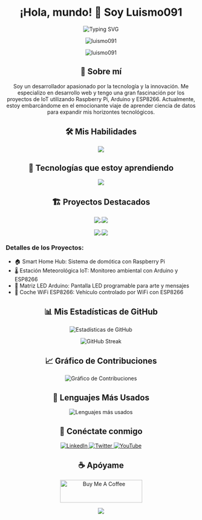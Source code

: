<h1 align="center">¡Hola, mundo! 👋 Soy Luismo091</h1> <p align="center"> <img src="https://readme-typing-svg.herokuapp.com?font=Fira+Code&pause=1000&color=2E9FD1&center=true&vCenter=true&width=435&lines=Desarrollador+Full+Stack;Entusiasta+de+IoT;Aprendiz+de+Ciencia+de+Datos;Creador+de+Proyectos+Innovadores" alt="Typing SVG" /> </p> <p align="center"> <img src="https://komarev.com/ghpvc/?username=luismo091&label=Visitas%20al%20perfil&color=0e75b6&style=flat" alt="luismo091" /> </p> <p align="center"> <img src="https://github-profile-trophy.vercel.app/?username=luismo091&theme=darkhub&no-frame=true&row=1&column=7" alt="luismo091" /> </p> <h2 align="center">🚀 Sobre mí</h2> <p align="center"> Soy un desarrollador apasionado por la tecnología y la innovación. Me especializo en desarrollo web y tengo una gran fascinación por los proyectos de IoT utilizando Raspberry Pi, Arduino y ESP8266. Actualmente, estoy embarcándome en el emocionante viaje de aprender ciencia de datos para expandir mis horizontes tecnológicos. </p> <h2 align="center">🛠️ Mis Habilidades</h2> <p align="center"> <img src="https://skillicons.dev/icons?i=html,css,js,php,python,cpp,arduino,raspberrypi,react,nextjs,mongodb,mysql,aws&perline=7" /> </p> <h2 align="center">🔧 Tecnologías que estoy aprendiendo</h2> <p align="center"> <img src="https://skillicons.dev/icons?i=tensorflow,pytorch,azure,jupyter&perline=4" /> </p> <h2 align="center">🏗️ Proyectos Destacados</h2> <p align="center"> <a href="https://github.com/luismo091/smart-home-hub"> <img align="center" src="https://github-readme-stats.vercel.app/api/pin/?username=luismo091&repo=smart-home-hub&theme=radical" /> </a> <a href="https://github.com/luismo091/weather-station-iot"> <img align="center" src="https://github-readme-stats.vercel.app/api/pin/?username=luismo091&repo=weather-station-iot&theme=radical" /> </a> </p> <p align="center"> <a href="https://github.com/luismo091/arduino-led-matrix"> <img align="center" src="https://github-readme-stats.vercel.app/api/pin/?username=luismo091&repo=arduino-led-matrix&theme=radical" /> </a> <a href="https://github.com/luismo091/esp8266-wifi-car"> <img align="center" src="https://github-readme-stats.vercel.app/api/pin/?username=luismo091&repo=esp8266-wifi-car&theme=radical" /> </a> </p> <h3 align="left">Detalles de los Proyectos:</h3> <ul> <li>🏠 Smart Home Hub: Sistema de domótica con Raspberry Pi</li> <li>🌡️ Estación Meteorológica IoT: Monitoreo ambiental con Arduino y ESP8266</li> <li>🎨 Matriz LED Arduino: Pantalla LED programable para arte y mensajes</li> <li>🚗 Coche WiFi ESP8266: Vehículo controlado por WiFi con ESP8266</li> </ul> <h2 align="center">📊 Mis Estadísticas de GitHub</h2> <p align="center"> <img src="https://github-readme-stats.vercel.app/api?username=luismo091&show_icons=true&theme=radical" alt="Estadísticas de GitHub" /> </p> <p align="center"> <img src="https://github-readme-streak-stats.herokuapp.com/?user=luismo091&theme=radical" alt="GitHub Streak" /> </p> <h2 align="center">📈 Gráfico de Contribuciones</h2> <p align="center"> <img src="https://github-readme-activity-graph.vercel.app/graph?username=luismo091&theme=react-dark" alt="Gráfico de Contribuciones" /> </p> <h2 align="center">🌟 Lenguajes Más Usados</h2> <p align="center"> <img src="https://github-readme-stats.vercel.app/api/top-langs/?username=luismo091&layout=compact&theme=radical" alt="Lenguajes más usados" /> </p> <h2 align="center">🤝 Conéctate conmigo</h2> <p align="center"> <a href="https://linkedin.com/in/tu-perfil-linkedin" target="_blank"> <img src="https://img.shields.io/badge/LinkedIn-0077B5?style=for-the-badge&logo=linkedin&logoColor=white" alt="LinkedIn" /> </a> <a href="https://twitter.com/tu-perfil-twitter" target="_blank"> <img src="https://img.shields.io/badge/Twitter-1DA1F2?style=for-the-badge&logo=twitter&logoColor=white" alt="Twitter" /> </a> <a href="https://www.youtube.com/channel/tu-canal-youtube" target="_blank"> <img src="https://img.shields.io/badge/YouTube-FF0000?style=for-the-badge&logo=youtube&logoColor=white" alt="YouTube" /> </a> </p> <h2 align="center">☕ Apóyame</h2> <p align="center"> <a href="https://www.buymeacoffee.com/tuusuario" target="_blank"> <img src="https://cdn.buymeacoffee.com/buttons/v2/default-yellow.png" alt="Buy Me A Coffee" height="60px" width="217px" /> </a> </p> <p align="center"> <img src="https://capsule-render.vercel.app/api?type=waving&color=gradient&height=100&section=footer" /> </p>
